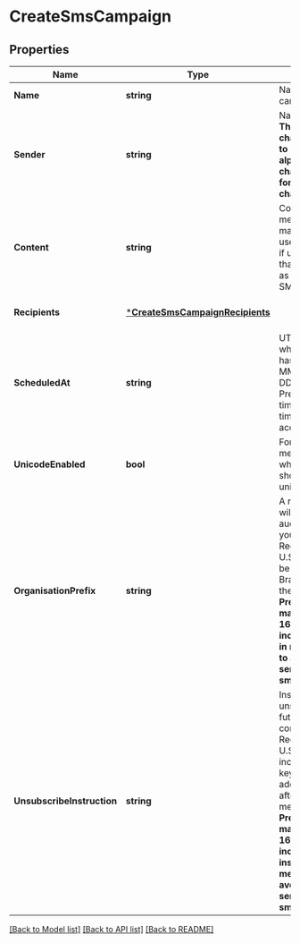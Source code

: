 # CreateSmsCampaign

## Properties
Name | Type | Description | Notes
------------ | ------------- | ------------- | -------------
**Name** | **string** | Name of the campaign | [default to null]
**Sender** | **string** | Name of the sender. **The number of characters is limited to 11 for alphanumeric characters and 15 for numeric characters** | [default to null]
**Content** | **string** | Content of the message. The maximum characters used per SMS is 160, if used more than that, it will be counted as more than one SMS | [default to null]
**Recipients** | [***CreateSmsCampaignRecipients**](CreateSmsCampaignRecipients.md) |  | [optional] [default to null]
**ScheduledAt** | **string** | UTC date-time on which the campaign has to run (YYYY-MM-DDTHH:mm:ss.SSSZ). Prefer to pass your timezone in date-time format for accurate result. | [optional] [default to null]
**UnicodeEnabled** | **bool** | Format of the message. It indicates whether the content should be treated as unicode or not. | [optional] [default to null]
**OrganisationPrefix** | **string** | A recognizable prefix will ensure your audience knows who you are. Recommended by U.S. carriers. This will be added as your Brand Name before the message content. **Prefer verifying maximum length of 160 characters including this prefix in message content to avoid multiple sending of same sms.** | [optional] [default to null]
**UnsubscribeInstruction** | **string** | Instructions to unsubscribe from future communications. Recommended by U.S. carriers. Must include **STOP** keyword. This will be added as instructions after the end of message content. **Prefer verifying maximum length of 160 characters including this instructions in message content to avoid multiple sending of same sms.** | [optional] [default to null]

[[Back to Model list]](../README.md#documentation-for-models) [[Back to API list]](../README.md#documentation-for-api-endpoints) [[Back to README]](../README.md)


